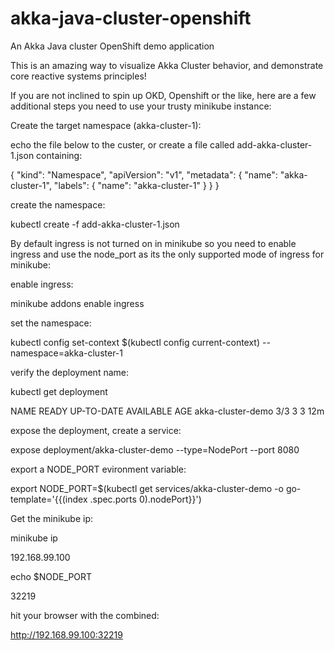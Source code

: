 # akka-java-cluster-openshift
An Akka Java cluster OpenShift demo application 


This is an amazing way to visualize Akka Cluster behavior, and demonstrate core reactive systems principles! 

If you are not inclined to spin up OKD, Openshift or the like, here are a few additional steps you need to use your trusty minikube instance: 

Create the target namespace (akka-cluster-1): 

echo the file below to the custer, or create a file called  add-akka-cluster-1.json containing:

{
  "kind": "Namespace",
  "apiVersion": "v1",
  "metadata": {
    "name": "akka-cluster-1",
    "labels": {
      "name": "akka-cluster-1"
    }
  }
}

create the namespace: 

kubectl create -f add-akka-cluster-1.json

By default ingress is not turned on in minikube so you need to enable ingress and use the node_port as its the only supported mode of ingress for minikube:

enable ingress:

minikube addons enable ingress

set the namespace:

kubectl config set-context $(kubectl config current-context) --namespace=akka-cluster-1

verify the deployment name:

kubectl get deployment

NAME                READY   UP-TO-DATE   AVAILABLE   AGE
akka-cluster-demo   3/3     3            3           12m

expose the deployment, create a service: 

expose deployment/akka-cluster-demo --type=NodePort --port 8080

export a NODE_PORT evironment variable: 

export NODE_PORT=$(kubectl get services/akka-cluster-demo -o go-template='{{(index .spec.ports 0).nodePort}}')

Get the minikube ip:

minikube ip

192.168.99.100

echo $NODE_PORT

32219

hit your browser with the combined:

http://192.168.99.100:32219
